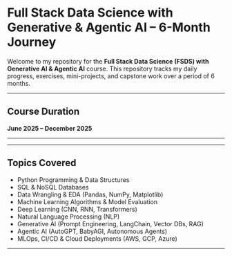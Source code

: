 # Full Stack Data Science with Generative & Agentic AI – 6-Month Journey

Welcome to my repository for the **Full Stack Data Science (FSDS) with Generative AI & Agentic AI** course. This repository tracks my daily progress, exercises, mini-projects, and capstone work over a period of 6 months.

---

## Course Duration
**June 2025 – December 2025**  

---

---

## Topics Covered

- Python Programming & Data Structures
- SQL & NoSQL Databases
- Data Wrangling & EDA (Pandas, NumPy, Matplotlib)
- Machine Learning Algorithms & Model Evaluation
- Deep Learning (CNN, RNN, Transformers)
- Natural Language Processing (NLP)
- Generative AI (Prompt Engineering, LangChain, Vector DBs, RAG)
- Agentic AI (AutoGPT, BabyAGI, Autonomous Agents)
- MLOps, CI/CD & Cloud Deployments (AWS, GCP, Azure)

---
